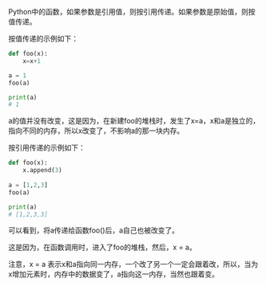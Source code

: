 

Python中的函数，如果参数是引用值，则按引用传递。如果参数是原始值，则按值传递。

按值传递的示例如下：

```Python
def foo(x):
    x=x+1

a = 1
foo(a)

print(a)
# 1
```

a的值并没有改变，这是因为，在新建foo的堆栈时，发生了x=a，x和a是独立的，指向不同的内存，所以x改变了，不影响a的那一块内存。

按引用传递的示例如下：

```Python
def foo(x):
    x.append(3)
    
a = [1,2,3]
foo(a)

print(a)
# [1,2,3,3]
```

可以看到，将a传递给函数foo()后，a自己也被改变了。

这是因为，在函数调用时，进入了foo的堆栈，然后，x = a。

注意，x = a 表示x和a指向同一内存，一个改了另一个一定会跟着改，所以，当为x增加元素时，内存中的数据变了，a指向这一内存，当然也跟着变。


